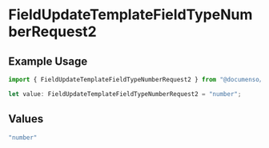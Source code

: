 # FieldUpdateTemplateFieldTypeNumberRequest2

## Example Usage

```typescript
import { FieldUpdateTemplateFieldTypeNumberRequest2 } from "@documenso/sdk-typescript/models/operations";

let value: FieldUpdateTemplateFieldTypeNumberRequest2 = "number";
```

## Values

```typescript
"number"
```